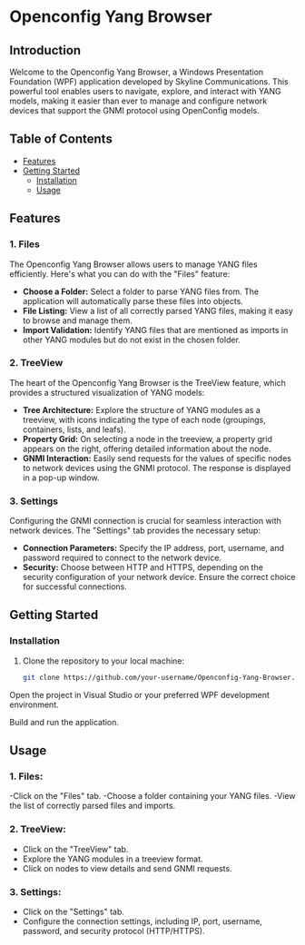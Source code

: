 # Openconfig Yang Browser


## Introduction

Welcome to the Openconfig Yang Browser, a Windows Presentation Foundation (WPF) application developed by Skyline Communications. This powerful tool enables users to navigate, explore, and interact with YANG models, making it easier than ever to manage and configure network devices that support the GNMI protocol using OpenConfig models.

## Table of Contents

- [Features](#features)
- [Getting Started](#getting-started)
  - [Installation](#installation)
  - [Usage](#usage)

## Features

### 1. Files

The Openconfig Yang Browser allows users to manage YANG files efficiently. Here's what you can do with the "Files" feature:

- **Choose a Folder:** Select a folder to parse YANG files from. The application will automatically parse these files into objects.
- **File Listing:** View a list of all correctly parsed YANG files, making it easy to browse and manage them.
- **Import Validation:** Identify YANG files that are mentioned as imports in other YANG modules but do not exist in the chosen folder.

### 2. TreeView

The heart of the Openconfig Yang Browser is the TreeView feature, which provides a structured visualization of YANG models:

- **Tree Architecture:** Explore the structure of YANG modules as a treeview, with icons indicating the type of each node (groupings, containers, lists, and leafs).
- **Property Grid:** On selecting a node in the treeview, a property grid appears on the right, offering detailed information about the node.
- **GNMI Interaction:** Easily send requests for the values of specific nodes to network devices using the GNMI protocol. The response is displayed in a pop-up window.

### 3. Settings

Configuring the GNMI connection is crucial for seamless interaction with network devices. The "Settings" tab provides the necessary setup:

- **Connection Parameters:** Specify the IP address, port, username, and password required to connect to the network device.
- **Security:** Choose between HTTP and HTTPS, depending on the security configuration of your network device. Ensure the correct choice for successful connections.

## Getting Started

### Installation

1. Clone the repository to your local machine:

   ```bash
   git clone https://github.com/your-username/Openconfig-Yang-Browser.git
Open the project in Visual Studio or your preferred WPF development environment.

Build and run the application.

## Usage

### 1. Files:

-Click on the "Files" tab.
-Choose a folder containing your YANG files.
-View the list of correctly parsed files and imports.

### 2. TreeView:

- Click on the "TreeView" tab.
- Explore the YANG modules in a treeview format.
- Click on nodes to view details and send GNMI requests.

### 3. Settings:

- Click on the "Settings" tab.
- Configure the connection settings, including IP, port, username, password, and security protocol (HTTP/HTTPS).
